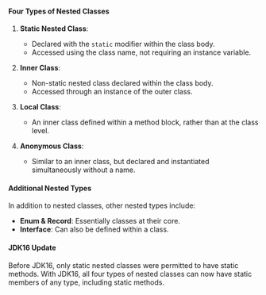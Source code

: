 #### Four Types of Nested Classes

1. **Static Nested Class**:
    - Declared with the `static` modifier within the class body.
    - Accessed using the class name, not requiring an instance variable.

2. **Inner Class**:
    - Non-static nested class declared within the class body.
    - Accessed through an instance of the outer class.

3. **Local Class**:
    - An inner class defined within a method block, rather than at the class level.

4. **Anonymous Class**:
    - Similar to an inner class, but declared and instantiated simultaneously without a name.

#### Additional Nested Types

In addition to nested classes, other nested types include:
- **Enum & Record**: Essentially classes at their core.
- **Interface**: Can also be defined within a class.

#### JDK16 Update

Before JDK16, only static nested classes were permitted to have static methods. With JDK16, all four types of nested classes can now have static members of any type, including static methods.
